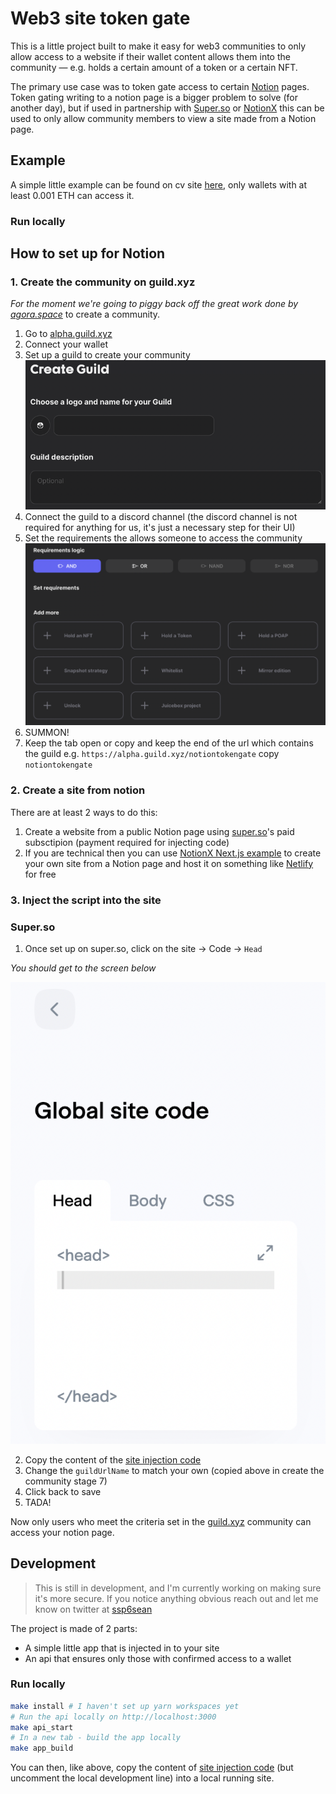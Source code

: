 # Web3 site token gate

This is a little project built to make it easy for web3 communities to only allow access to a website if their
wallet content allows them into the community — e.g. holds a certain amount of a token or a certain NFT.

The primary use case was to token gate access to certain [Notion](https://notion.so) pages. Token gating writing to a
notion page is a bigger problem to solve (for another day), but if used in partnership with [Super.so](https://super.so) or
[NotionX](https://github.com/NotionX/react-notion-x) this can be used to only allow community members to view a site made 
from a Notion page.

## Example
A simple little example can be found on cv site [here](https://sean-personal-site.super.site/), only wallets with at
least 0.001 ETH can access it.

### Run locally

## How to set up for Notion

### 1. Create the community on guild.xyz

_For the moment we're going to piggy back off the great work done by [agora.space](https://agora.space)_ to create a community.

1. Go to [alpha.guild.xyz](https://alpha.guild.xyz/)
2. Connect your wallet
3. Set up a guild to create your community ![img.png](./readme-pics/img.png)
4. Connect the guild to a discord channel (the discord channel is not required for anything for us, it's just a necessary step for their UI)
5. Set the requirements the allows someone to access the community ![img_1.png](./readme-pics/img_1.png)
6. SUMMON!
7. Keep the tab open or copy and keep the end of the url which contains the guild e.g.
`https://alpha.guild.xyz/notiontokengate` copy `notiontokengate`

### 2. Create a site from notion

There are at least 2 ways to do this:
1. Create a website from a public Notion page using [super.so](https://super.so)'s paid subsctipion (payment required for injecting code)
2. If you are technical then you can use [NotionX Next.js example](https://github.com/NotionX/react-notion-x/tree/master/example) to create your
   own site from a Notion page and host it on something like [Netlify](https://www.netlify.com/) for free

### 3. Inject the script into the site

### Super.so
1. Once set up on super.so, click on the site -> Code -> `Head`

_You should get to the screen below_

![img_2.png](./readme-pics/img_2.png)

2. Copy the content of the [site injection code](./packages/site-injection-app/site-injection-code.html)
3. Change the `guildUrlName` to match your own (copied above in create the community stage 7)
4. Click back to save
5. TADA!

Now only users who meet the criteria set in the [guild.xyz](https://alpha.guild.xyz) community can access your notion page.


## Development
> This is still in development, and I'm currently working on making sure it's more secure. If you notice anything
> obvious reach out and let me know on twitter at [ssp6sean](https://twitter.com/ssp6sean)

The project is made of 2 parts:
- A simple little app that is injected in to your site
- An api that ensures only those with confirmed access to a wallet

### Run locally
```bash
make install # I haven't set up yarn workspaces yet
# Run the api locally on http://localhost:3000
make api_start
# In a new tab - build the app locally
make app_build
```

You can then, like above, copy the content of [site injection code](./packages/site-injection-app/site-injection-code.html)
(but uncomment the local development line) into a local running site.
